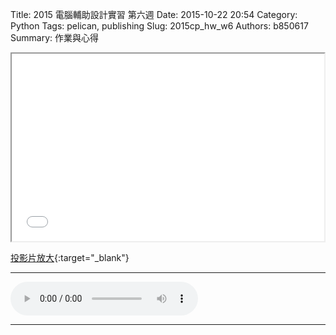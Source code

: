 Title: 2015 電腦輔助設計實習 第六週
Date: 2015-10-22 20:54
Category: Python
Tags: pelican, publishing
Slug: 2015cp_hw_w6
Authors: b850617
Summary: 作業與心得

<iframe src="40323250_cp_w6_p.html" width="500" height="300"></iframe>

[投影片放大](40323250_cp_w6_p.html){:target="_blank"}
<br>
<hr>
<html>
<head>
<title>Relaxing Music - Sundial Dreams</title>
</head>
<body>
    <audio controls pause>
        <source src="https://copy.com/7ee6cWTYqG4NzcHj">
    </audio>
</body>
</html>
<hr>
<br>


